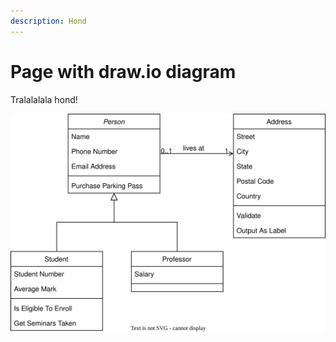 ```yaml
---
description: Hond
---
```


# Page with draw.io diagram
Tralalalala hond!

![](https://raw.githubusercontent.com/ChrisBrandhorst/gitbook-test/main/Diagram%20zonder%20titel.drawio.svg)
